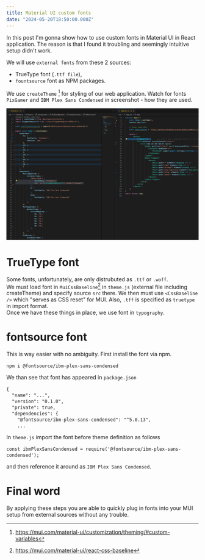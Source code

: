 ```yaml
---
title: Material UI custom fonts
date: "2024-05-20T18:50:00.000Z"
---
```


In this post I'm gonna show how to use custom fonts in Material UI in React application. The reason is that I found it troubling and seemingly intuitive setup didn't work. 

We will use `external fonts` from these 2 sources:
- TrueType font (`.ttf file`),
- `fountsource` font as NPM packages.  

We use `createTheme` [^1] for styling of our web application. Watch for fonts `PixGamer` and `IBM Plex Sans Condensed` in screenshot - how they are used.  
<p align="center">
  <img src="./font-imports-1.png" alt="font-imports-1"/>
</p> 

# TrueType font  
Some fonts, unfortunately, are only distrubuted as `.ttf` or `.woff`.  
We must load font in `MuiCssBaseline`[^2] in `theme.js` (external file including createTheme) and specify source `src` there. We then must use `<CssBaseline />` which "serves as CSS reset" for MUI. Also, `.tff` is specified as `truetype` in import format.  
Once we have these things in place, we use font in `typography`.

# fontsource font
This is way easier with no ambiguity. First install the font via npm.
```
npm i @fontsource/ibm-plex-sans-condensed
```  
We than see that font has appeared in `package.json`
```
{
  "name": "...",
  "version": "0.1.0",
  "private": true,
  "dependencies": {
    "@fontsource/ibm-plex-sans-condensed": "^5.0.13",
    ...
```  
In `theme.js` import the font before theme definition as follows
```
const ibmPlexSansCondensed = require('@fontsource/ibm-plex-sans-condensed');
```   
and then reference it around as `IBM Plex Sans Condensed`.  

# Final word
By applying these steps you are able to quickly plug in fonts into your MUI setup from external sources without any trouble.

[^1]: https://mui.com/material-ui/customization/theming/#custom-variables
[^2]: https://mui.com/material-ui/react-css-baseline
